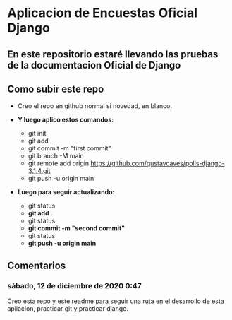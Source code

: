 # Aplicacion de Encuestas Oficial Django

## En este repositorio estaré llevando las pruebas de la documentacion Oficial de Django

## Como subir este repo

- Creo el repo en github normal si novedad, en blanco.
- **Y luego aplico estos comandos:**

  - git init
  - git add .
  - git commit -m "first commit"
  - git branch -M main
  - git remote add origin https://github.com/gustavcaves/polls-django-3.1.4.git
  - git push -u origin main
- **Luego para seguir actualizando:**

  - git status
  - **git add .**
  - git status
  - **git commit -m "second commit"**
  - git status
  - **git push -u origin main**

## Comentarios

### sábado, 12 de diciembre de 2020 0:47

Creo esta repo y este readme para seguir una ruta en el desarrollo de esta apliacion, practicar git y practicar django.
